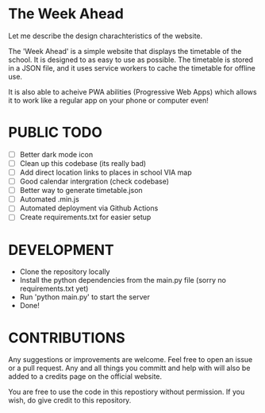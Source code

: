 # The Week Ahead

Let me describe the design charachteristics of the website.

The 'Week Ahead' is a simple website that displays the timetable of the school.
It is designed to as easy to use as possible.
The timetable is stored in a JSON file, and it uses service workers to cache the timetable for offline use.

It is also able to acheive PWA abilities (Progressive Web Apps) which allows it to work like a regular app on your phone or computer even!

# PUBLIC TODO

- [ ] Better dark mode icon
- [ ] Clean up this codebase (its really bad)
- [ ] Add direct location links to places in school VIA map
- [ ] Good calendar intergration (check codebase)
- [ ] Better way to generate timetable.json
- [ ] Automated .min.js
- [ ] Automated deployment via Github Actions
- [ ] Create requirements.txt for easier setup

# DEVELOPMENT

- Clone the repository locally
- Install the python dependencies from the main.py file (sorry no requirements.txt yet)
- Run 'python main.py' to start the server
- Done!

# CONTRIBUTIONS

Any suggestions or improvements are welcome. Feel free to open an issue or a pull request.
Any and all things you committ and help with will also be added to a credits page on the official website.


You are free to use the code in this repostiory without permission. If you wish, do give credit to this repository.
